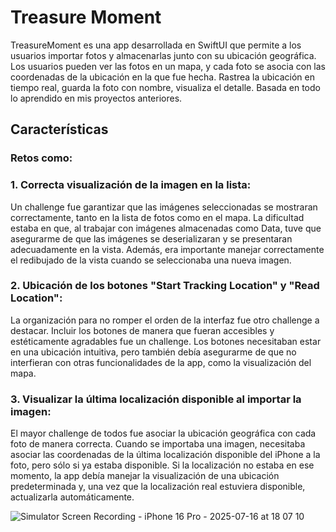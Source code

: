 # Treasure Moment
TreasureMoment es una app desarrollada en SwiftUI que permite a los usuarios importar fotos y almacenarlas junto con su ubicación geográfica. Los usuarios pueden ver las fotos en un mapa, y cada foto se asocia con las coordenadas de la ubicación en la que fue hecha. Rastrea la ubicación en tiempo real, guarda la foto con nombre, visualiza el detalle. Basada en todo lo aprendido en mis proyectos anteriores. 
## Características
### Retos como:

### 1. **Correcta visualización de la imagen en la lista:**
Un challenge fue garantizar que las imágenes seleccionadas se mostraran correctamente, tanto en la lista de fotos como en el mapa. La dificultad estaba en que, al trabajar con imágenes almacenadas como Data, tuve que asegurarme de que las imágenes se deserializaran y se presentaran adecuadamente en la vista. Además, era importante manejar correctamente el redibujado de la vista cuando se seleccionaba una nueva imagen.

### 2. **Ubicación de los botones "Start Tracking Location" y "Read Location":**
La organización para no romper el orden de la interfaz fue otro challenge a destacar. Incluir los botones de manera que fueran accesibles y estéticamente agradables fue un challenge. Los botones necesitaban estar en una ubicación intuitiva, pero también debía asegurarme de que no interfieran con otras funcionalidades de la app, como la visualización del mapa.

### 3. **Visualizar la última localización disponible al importar la imagen:**
El mayor challenge de todos fue asociar la ubicación geográfica con cada foto de manera correcta. Cuando se importaba una imagen, necesitaba asociar las coordenadas de la última localización disponible del iPhone a la foto, pero sólo si ya estaba disponible. Si la localización no estaba en ese momento, la app debía manejar la visualización de una ubicación predeterminada y, una vez que la localización real estuviera disponible, actualizarla automáticamente.

![Simulator Screen Recording - iPhone 16 Pro - 2025-07-16 at 18 07 10](https://github.com/user-attachments/assets/dbccb995-26c2-44b1-a374-f92ef9b40f77)
